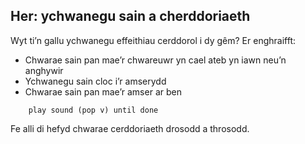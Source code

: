## Her: ychwanegu sain a cherddoriaeth

Wyt ti’n gallu ychwanegu effeithiau cerddorol i dy gêm? Er enghraifft:

+ Chwarae sain pan mae’r chwareuwr yn cael ateb yn iawn neu’n anghywir
+ Ychwanegu sain cloc i’r amserydd
+ Chwarae sain pan mae’r amser ar ben

```blocks3
    play sound (pop v) until done
```

Fe alli di hefyd chwarae cerddoriaeth drosodd a throsodd.